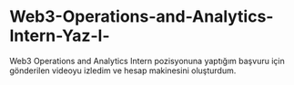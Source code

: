 # Web3-Operations-and-Analytics-Intern-Yaz-l-
Web3 Operations and Analytics Intern pozisyonuna yaptığım başvuru için gönderilen videoyu izledim ve hesap makinesini oluşturdum.
